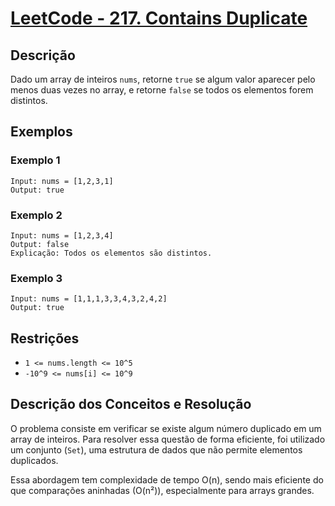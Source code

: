 # [LeetCode - 217. Contains Duplicate](https://leetcode.com/problems/contains-duplicate/description/?envType=problem-list-v2&envId=24nnitp1)

## Descrição

Dado um array de inteiros `nums`, retorne `true` se algum valor aparecer pelo menos duas vezes no array, e retorne `false` se todos os elementos forem distintos.

## Exemplos

### Exemplo 1
```text
Input: nums = [1,2,3,1]  
Output: true
```
### Exemplo 2
```text
Input: nums = [1,2,3,4]  
Output: false  
Explicação: Todos os elementos são distintos.
```
### Exemplo 3
```text
Input: nums = [1,1,1,3,3,4,3,2,4,2]  
Output: true
```
## Restrições

- `1 <= nums.length <= 10^5`
- `-10^9 <= nums[i] <= 10^9`

## Descrição dos Conceitos e Resolução

O problema consiste em verificar se existe algum número duplicado em um array de inteiros. Para resolver essa questão de forma eficiente, foi utilizado um conjunto (`Set`), uma estrutura de dados que não permite elementos duplicados.

Essa abordagem tem complexidade de tempo O(n), sendo mais eficiente do que comparações aninhadas (O(n²)), especialmente para arrays grandes.

